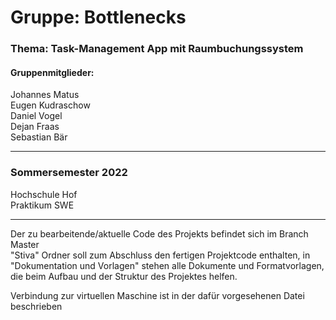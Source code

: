 <h1>Gruppe: Bottlenecks</h1>
<h3>Thema: Task-Management App mit Raumbuchungssystem</h3>
<h4>Gruppenmitglieder:</h4>
Johannes Matus<br>
Eugen Kudraschow<br>
Daniel Vogel<br>
Dejan Fraas<br>
Sebastian Bär<br>
<hr>
<h3>Sommersemester 2022</h3>
Hochschule Hof<br>
Praktikum SWE<br>
<hr>
Der zu bearbeitende/aktuelle Code des Projekts befindet sich im Branch Master<br>
"Stiva" Ordner soll zum Abschluss den fertigen Projektcode enthalten, in "Dokumentation und Vorlagen" stehen alle Dokumente und Formatvorlagen,<br>
die beim Aufbau und der Struktur des Projektes helfen.<br>

Verbindung zur virtuellen Maschine ist in der dafür vorgesehenen Datei beschrieben
